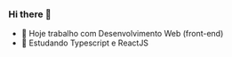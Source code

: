 ### Hi there 👋

- 🔭 Hoje trabalho com Desenvolvimento Web (front-end)
- 🌱 Estudando Typescript e ReactJS
